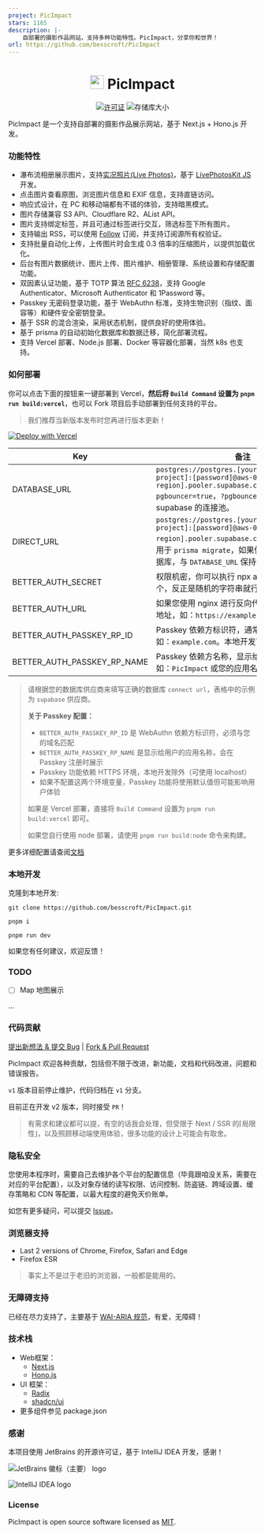```yaml
---
project: PicImpact
stars: 1165
description: |-
    自部署的摄影作品网站，支持多种功能特性。PicImpact，分享你和世界！
url: https://github.com/besscroft/PicImpact
---
```


<h1 align="center">
<img width="28" src="./public/maskable-icon.png">
PicImpact
</h1>

<p align="center">
  <a href="https://github.com/besscroft/PicImpact/blob/main/LICENSE"><img src="https://img.shields.io/github/license/besscroft/PicImpact?style=flat-square" alt="许可证"></a>
  <img src="https://img.shields.io/github/repo-size/besscroft/PicImpact?style=flat-square&color=328657" alt="存储库大小">
</p>

PicImpact 是一个支持自部署的摄影作品展示网站，基于 Next.js + Hono.js 开发。

### 功能特性

- 瀑布流相册展示图片，支持[实况照片(Live Photos)](https://support.apple.com/zh-cn/104966)，基于 [LivePhotosKit JS](https://developer.apple.com/documentation/livephotoskitjs) 开发。
- 点击图片查看原图，浏览图片信息和 EXIF 信息，支持直链访问。
- 响应式设计，在 PC 和移动端都有不错的体验，支持暗黑模式。
- 图片存储兼容 S3 API、Cloudflare R2、AList API。
- 图片支持绑定标签，并且可通过标签进行交互，筛选标签下所有图片。
- 支持输出 RSS，可以使用 [Follow](https://github.com/RSSNext/Follow) 订阅，并支持订阅源所有权验证。
- 支持批量自动化上传，上传图片时会生成 0.3 倍率的压缩图片，以提供加载优化。
- 后台有图片数据统计、图片上传、图片维护、相册管理、系统设置和存储配置功能。
- 双因素认证功能，基于 TOTP 算法 [RFC 6238](https://www.rfc-editor.org/rfc/rfc6238)，支持 Google Authenticator、Microsoft Authenticator 和 1Password 等。
- Passkey 无密码登录功能，基于 WebAuthn 标准，支持生物识别（指纹、面容等）和硬件安全密钥登录。
- 基于 SSR 的混合渲染，采用状态机制，提供良好的使用体验。
- 基于 prisma 的自动初始化数据库和数据迁移，简化部署流程。
- 支持 Vercel 部署、Node.js 部署、Docker 等容器化部署，当然 k8s 也支持。

### 如何部署

你可以点击下面的按钮来一键部署到 Vercel，**然后将 `Build Command` 设置为 `pnpm run build:vercel`**，也可以 Fork 项目后手动部署到任何支持的平台。

> 我们推荐当新版本发布时您再进行版本更新！

<a href="https://vercel.com/new/clone?repository-url=https%3A%2F%2Fgithub.com%2Fbesscroft%2FPicImpact&env=DATABASE_URL,BETTER_AUTH_SECRET,BETTER_AUTH_PASSKEY_RP_ID,BETTER_AUTH_PASSKEY_RP_NAME"><img src="https://vercel.com/button" alt="Deploy with Vercel"/></a>

| Key          | 备注                                                                                                                                                                 |
|--------------|--------------------------------------------------------------------------------------------------------------------------------------------------------------------|
| DATABASE_URL | `postgres://postgres.[your-supabase-project]:[password]@aws-0-[aws-region].pooler.supabase.com:6543/postgres?pgbouncer=true`，`?pgbouncer=true` 用于使用 supabase 的连接池。 |
| DIRECT_URL | `postgres://postgres.[your-supabase-project]:[password]@aws-0-[aws-region].pooler.supabase.com:5432/postgres`，用于 `prisma migrate`，如果使用非 serverless 数据库，与 `DATABASE_URL` 保持一致即可。                            |
| BETTER_AUTH_SECRET  | 权限机密，你可以执行 npx auth secret 生成一个，反正是随机的字符串就行                                                                                                                        |
| BETTER_AUTH_URL  | 如果您使用 nginx 进行反向代理，需要填写访问地址，如：`https://example.com `                                                                                                               |
| BETTER_AUTH_PASSKEY_RP_ID  | Passkey 依赖方标识符，通常填写您的域名，如：`example.com`。本地开发可填写 `localhost`                                                                                                     |
| BETTER_AUTH_PASSKEY_RP_NAME  | Passkey 依赖方名称，显示给用户的应用名称，如：`PicImpact` 或您的应用名称                                                                                                                  |

> 请根据您的数据库供应商来填写正确的数据库 `connect url`，表格中的示例为 `supabase` 供应商。
>
> **关于 Passkey 配置：**
> - `BETTER_AUTH_PASSKEY_RP_ID` 是 WebAuthn 依赖方标识符，必须与您的域名匹配
> - `BETTER_AUTH_PASSKEY_RP_NAME` 是显示给用户的应用名称，会在 Passkey 注册时展示
> - Passkey 功能依赖 HTTPS 环境，本地开发除外（可使用 localhost）
> - 如果不配置这两个环境变量，Passkey 功能将使用默认值但可能影响用户体验
>
> 如果是 Vercel 部署，直接将 `Build Command` 设置为 `pnpm run build:vercel` 即可。
>
> 如果您自行使用 node 部署，请使用 `pnpm run build:node` 命令来构建。

更多详细配置请查阅[文档](https://pic-docs.ziyume.com)

### 本地开发

克隆到本地开发:

```shell
git clone https://github.com/besscroft/PicImpact.git

pnpm i

pnpm run dev
```

如果您有任何建议，欢迎反馈！

### TODO

- [ ] Map 地图展示

...

### 代码贡献

[提出新想法 & 提交 Bug](https://github.com/besscroft/PicImpact/issues/new) | [Fork & Pull Request](https://github.com/besscroft/PicImpact/fork)

PicImpact 欢迎各种贡献，包括但不限于改进，新功能，文档和代码改进，问题和错误报告。

`v1` 版本目前停止维护，代码归档在 `v1` 分支。

目前正在开发 v2 版本，同时接受 `PR`！

> 有需求和建议都可以提，有空的话我会处理，但受限于 Next / SSR 的⌈局限性⌋，以及照顾移动端使用体验，很多功能的设计上可能会有取舍。

### 隐私安全

您使用本程序时，需要自己去维护各个平台的配置信息（毕竟跟咱没关系，需要在对应的平台配置），以及对象存储的读写权限、访问控制、防盗链、跨域设置、缓存策略和 CDN 等配置，以最大程度的避免天价账单。

如您有更多疑问，可以提交 [Issue](https://github.com/besscroft/PicImpact/issues/new)。

### 浏览器支持

- Last 2 versions of Chrome, Firefox, Safari and Edge
- Firefox ESR

> 事实上不是过于老旧的浏览器，一般都是能用的。

### 无障碍支持

已经在尽力支持了，主要基于 [WAI-ARIA 规范](https://developer.mozilla.org/zh-CN/docs/Learn/Accessibility/WAI-ARIA_basics)，有爱，无障碍！

### 技术栈

- Web框架：
  - [Next.js](https://github.com/vercel/next.js)
  - [Hono.js](https://github.com/honojs/hono)
- UI 框架：
  - [Radix](https://www.radix-ui.com/)
  - [shadcn/ui](https://ui.shadcn.com/)
- 更多组件参见 package.json

### 感谢

本项目使用 JetBrains 的开源许可证，基于 IntelliJ IDEA 开发，感谢！

![JetBrains 徽标（主要） logo](https://resources.jetbrains.com/storage/products/company/brand/logos/jb_beam.svg)

![IntelliJ IDEA logo](https://resources.jetbrains.com/storage/products/company/brand/logos/IntelliJ_IDEA.svg)

### License

PicImpact is open source software licensed as [MIT](https://github.com/besscroft/PicImpact/blob/main/LICENSE).


